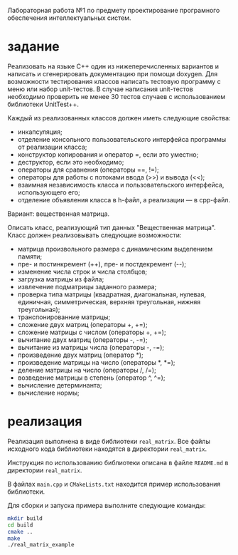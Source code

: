 Лабораторная работа №1 по предмету проектирование програмного обеспечения интеллектуальных систем.

# задание

Реализовать на языке С++ один из нижеперечисленных вариантов и написать и сгенерировать документацию при помощи doxygen. Для возможности тестирования классов написать тестовую программу с меню или набор unit-тестов. В случае написания unit-тестов необходимо проверить не менее 30 тестов случаев с использованием библиотеки UnitTest++. 

Каждый из реализованных классов должен иметь следующие свойства:
- инкапсуляция;
- отделение консольного пользовательского интерфейса программы от реализации класса;
- конструктор копирования и оператор =, если это уместно;
- деструктор, если это необходимо;
- операторы для сравнения (операторы ==, !=);
- операторы для работы с потоками ввода (>>) и вывода (<<);
- взаимная независимость класса и пользовательского интерфейса, использующего его;
- отделение объявления класса в h-файл, а реализации — в cpp-файл.

Вариант: вещественная матрица.

Описать класс, реализующий тип данных "Вещественная матрица". Класс должен реализовывать следующие возможности:
- матрица произвольного размера с динамическим выделением памяти;
- пре- и постинкремент (++), пре- и постдекремент (--);
- изменение числа строк и числа столбцов;
- загрузка матрицы из файла;
- извлечение подматрицы заданного размера;
- проверка типа матрицы (квадратная, диагональная, нулевая, единичная, симметрическая,   верхняя треугольная, нижняя треугольная);
- транспонированние матрицы;
- сложение двух матриц (операторы +, +=);
- сложение матрицы с числом (операторы +, +=);
- вычитание двух матриц (операторы -, -=);
- вычитание из матрицы числа (операторы -, -=);
- произведение двух матриц (оператор *);
- произведение матрицы на число (операторы *, *=);
- деление матрицы на число (операторы /, /=);
- возведение матрицы в степень (оператор ^, ^=);
- вычисление детерминанта;
- вычисление нормы;

# реализация

Реализация выполнена в виде библиотеки `real_matrix`. Все файлы исходного кода библиотеки находятся в директории `real_matrix`.

Инструкция по использованию библиотеки описана в файле `README.md` в директории `real_matrix`.

В файлах `main.cpp` и `CMakeLists.txt` находится пример использования библиотеки.

Для сборки и запуска примера выполните следующие команды:

```bash
mkdir build
cd build
cmake ..
make
./real_matrix_example
```